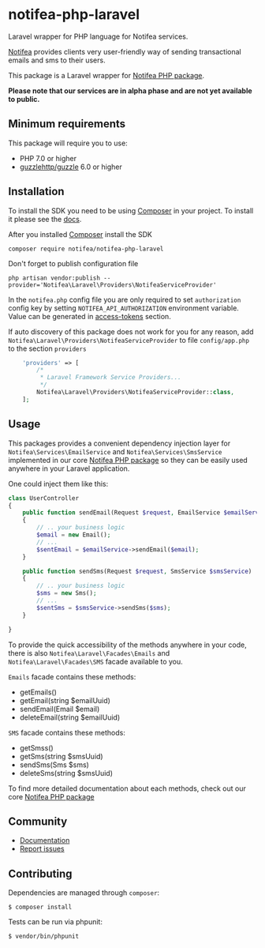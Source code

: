 # notifea-php-laravel
Laravel wrapper for PHP language for Notifea services.

[Notifea](https://notifea.com) provides clients very user-friendly way of sending transactional emails
and sms to their users.

This package is a Laravel wrapper for [Notifea PHP package](https://github.com/notifea/notifea-php).

**Please note that our services are in alpha phase and are not yet available to public.** 

## Minimum requirements

This package will require you to use:
- PHP 7.0 or higher
- [guzzlehttp/guzzle](https://github.com/guzzle/guzzle) 6.0 or higher 

## Installation

To install the SDK you need to be using [Composer]([https://getcomposer.org/)
in your project. To install it please see the [docs](https://getcomposer.org/download/).

After you installed [Composer]([https://getcomposer.org/) install the SDK 

```shell script
composer require notifea/notifea-php-laravel
```

Don't forget to publish configuration file

```shell script
php artisan vendor:publish --provider='Notifea\Laravel\Providers\NotifeaServiceProvider'
```

In the `notifea.php` config file you are only required to set `authorization` config key by 
setting `NOTIFEA_API_AUTHORIZATION` environment variable. Value can be generated in
 [access-tokens](https://app.notifea.com/access-tokens) section.

If auto discovery of this package does not work for you for any reason, add `Notifea\Laravel\Providers\NotifeaServiceProvider`
to file `config/app.php` to the section `providers`

```php
    'providers' => [
        /*
         * Laravel Framework Service Providers...
         */
        Notifea\Laravel\Providers\NotifeaServiceProvider::class,
    ];
``` 

## Usage

This packages provides a convenient dependency injection layer
for `Notifea\Services\EmailService` and `Notifea\Services\SmsService` implemented in our 
core [Notifea PHP package](https://github.com/notifea/notifea-php) so they can be easily used anywhere in
your Laravel application.

One could inject them like this:

```php
class UserController
{
    public function sendEmail(Request $request, EmailService $emailService)
    {
        // .. your business logic
        $email = new Email();
        // ... 
        $sentEmail = $emailService->sendEmail($email);
    }

    public function sendSms(Request $request, SmsService $smsService)
    {
        // .. your business logic
        $sms = new Sms();
        // ... 
        $sentSms = $smsService->sendSms($sms);
    }

}
```

To provide the quick accessibility of the methods anywhere in your code, there is also
`Notifea\Laravel\Facades\Emails` and `Notifea\Laravel\Facades\SMS` facade available to you.

`Emails` facade contains these methods:
- getEmails()
- getEmail(string $emailUuid)
- sendEmail(Email $email)
- deleteEmail(string $emailUuid)

`SMS` facade contains these methods:
- getSmss()
- getSms(string $smsUuid)
- sendSms(Sms $sms)
- deleteSms(string $smsUuid)

To find more detailed documentation about each methods, check out our core [Notifea PHP package](https://github.com/notifea/notifea-php)

## Community

- [Documentation](https://docs.notifea.com)
- [Report issues](https://github.com/notifea/notifea-php/issues)

## Contributing

Dependencies are managed through `composer`:

```
$ composer install
```

Tests can be run via phpunit:

```
$ vendor/bin/phpunit
```
